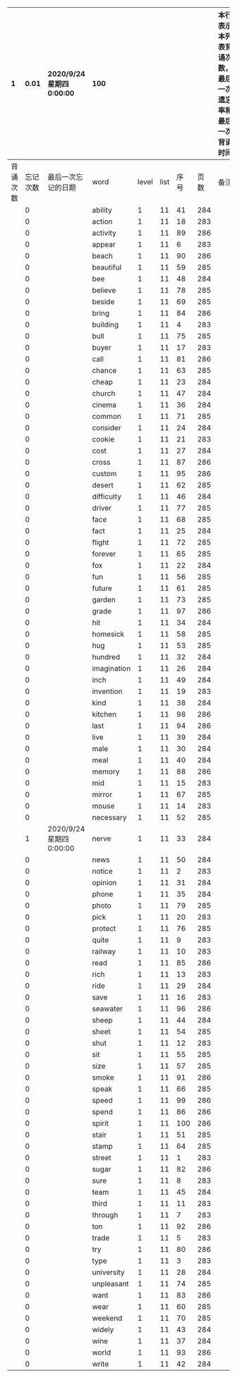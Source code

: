 |1|0.01|2020/9/24 星期四 0:00:00|100|||||本行表示本列表背诵次数，最后一次遗忘率和最后一次背诵时间||
|:--|:--|:--|:--|:--|:--|:--|:--|:--|:--|
|背诵次数|忘记次数|最后一次忘记的日期|word|level|list|序号|页数|备注|助记备注|
||0||ability|1|11|41|284|||
||0||action|1|11|18|283|||
||0||activity|1|11|89|286|||
||0||appear|1|11|6|283|||
||0||beach|1|11|90|286|||
||0||beautiful|1|11|59|285|||
||0||bee|1|11|48|284|||
||0||believe|1|11|78|285|||
||0||beside|1|11|69|285|||
||0||bring|1|11|84|286|||
||0||building|1|11|4|283|||
||0||bull|1|11|75|285|||
||0||buyer|1|11|17|283|||
||0||call|1|11|81|286|||
||0||chance|1|11|63|285|||
||0||cheap|1|11|23|284|||
||0||church|1|11|47|284|||
||0||cinema|1|11|36|284|||
||0||common|1|11|71|285|||
||0||consider|1|11|24|284|||
||0||cookie|1|11|21|283|||
||0||cost|1|11|27|284|||
||0||cross|1|11|87|286|||
||0||custom|1|11|95|286|||
||0||desert|1|11|62|285|||
||0||difficulty|1|11|46|284|||
||0||driver|1|11|77|285|||
||0||face|1|11|68|285|||
||0||fact|1|11|25|284|||
||0||flight|1|11|72|285|||
||0||forever|1|11|65|285|||
||0||fox|1|11|22|284|||
||0||fun|1|11|56|285|||
||0||future|1|11|61|285|||
||0||garden|1|11|73|285|||
||0||grade|1|11|97|286|||
||0||hit|1|11|34|284|||
||0||homesick|1|11|58|285|||
||0||hug|1|11|53|285|||
||0||hundred|1|11|32|284|||
||0||imagination|1|11|26|284|||
||0||inch|1|11|49|284|||
||0||invention|1|11|19|283|||
||0||kind|1|11|38|284|||
||0||kitchen|1|11|98|286|||
||0||last|1|11|94|286|||
||0||live|1|11|39|284|||
||0||male|1|11|30|284|||
||0||meal|1|11|40|284|||
||0||memory|1|11|88|286|||
||0||mid|1|11|15|283|||
||0||mirror|1|11|67|285|||
||0||mouse|1|11|14|283|||
||0||necessary|1|11|52|285|||
||1|2020/9/24 星期四 0:00:00|nerve|1|11|33|284|||
||0||news|1|11|50|284|||
||0||notice|1|11|2|283|||
||0||opinion|1|11|31|284|||
||0||phone|1|11|35|284|||
||0||photo|1|11|79|285|||
||0||pick|1|11|20|283|||
||0||protect|1|11|76|285|||
||0||quite|1|11|9|283|||
||0||railway|1|11|10|283|||
||0||read|1|11|85|286|||
||0||rich|1|11|13|283|||
||0||ride|1|11|29|284|||
||0||save|1|11|16|283|||
||0||seawater|1|11|96|286|||
||0||sheep|1|11|44|284|||
||0||sheet|1|11|54|285|||
||0||shut|1|11|12|283|||
||0||sit|1|11|55|285|||
||0||size|1|11|57|285|||
||0||smoke|1|11|91|286|||
||0||speak|1|11|66|285|||
||0||speed|1|11|99|286|||
||0||spend|1|11|86|286|||
||0||spirit|1|11|100|286|||
||0||stair|1|11|51|285|||
||0||stamp|1|11|64|285|||
||0||street|1|11|1|283|||
||0||sugar|1|11|82|286|||
||0||sure|1|11|8|283|||
||0||team|1|11|45|284|||
||0||third|1|11|11|283|||
||0||through|1|11|7|283|||
||0||ton|1|11|92|286|||
||0||trade|1|11|5|283|||
||0||try|1|11|80|286|||
||0||type|1|11|3|283|||
||0||university|1|11|28|284|||
||0||unpleasant|1|11|74|285|||
||0||want|1|11|83|286|||
||0||wear|1|11|60|285|||
||0||weekend|1|11|70|285|||
||0||widely|1|11|43|284|||
||0||wine|1|11|37|284|||
||0||world|1|11|93|286|||
||0||write|1|11|42|284|||
